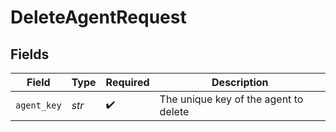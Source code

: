# DeleteAgentRequest


## Fields

| Field                                 | Type                                  | Required                              | Description                           |
| ------------------------------------- | ------------------------------------- | ------------------------------------- | ------------------------------------- |
| `agent_key`                           | *str*                                 | :heavy_check_mark:                    | The unique key of the agent to delete |